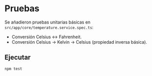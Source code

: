 # Pruebas

Se añadieron pruebas unitarias básicas en `src/app/core/temperature.service.spec.ts`:
- Conversión Celsius ↔ Fahrenheit.
- Conversión Celsius → Kelvin → Celsius (propiedad inversa básica).

## Ejecutar
```
npm test
```
